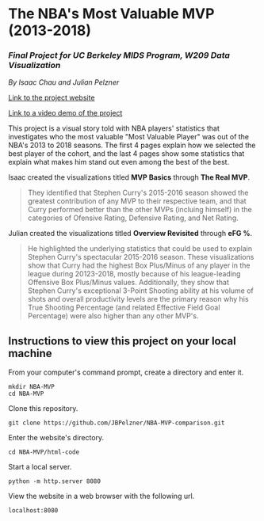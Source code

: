 # The NBA's Most Valuable MVP (2013-2018)
### _Final Project for UC Berkeley MIDS Program, W209 Data Visualization_

_By Isaac Chau and Julian Pelzner_

[Link to the project website](http://people.ischool.berkeley.edu/~jbpelzner/NBA-MVP-comparison/)

[Link to a video demo of the project](https://www.youtube.com/watch?v=drUEo_xmK04&feature=youtu.be)

[](nba_mvp.git)

This project is a visual story told with NBA players' statistics that investigates who the most valuable "Most Valuable Player" was out of the NBA's 2013 to 2018 seasons. The first 4 pages explain how we selected the best player of the cohort, and the last 4 pages show some statistics that explain what makes him stand out even among the best of the best.

Isaac created the visualizations titled **MVP Basics** through **The Real MVP**. 
> They identified that Stephen Curry's 2015-2016 season showed the greatest contribution of any MVP to their respective team, and that Curry performed better than the other MVPs (incluing himself) in the categories of Ofensive Rating, Defensive Rating, and Net Rating.

Julian created the visualizations titled **Overview Revisited** through **eFG %**.
> He highlighted the underlying statistics that could be used to explain Stephen Curry's spectacular 2015-2016 season. These visualizations show that Curry had the highest Box Plus/Minus of any player in the league during 20123-2018, mostly because of his league-leading Offensive Box Plus/Minus values. Additionally, they show that Stephen Curry's exceptional 3-Point Shooting ability at his volume of shots and overall productivity levels are the primary reason why his True Shooting Percentage (and related Effective Field Goal Percentage) were also higher than any other MVP's.


## Instructions to view this project on your local machine
From your computer's command prompt, create a directory and enter it.
```
mkdir NBA-MVP
cd NBA-MVP
```
Clone this repository.
```
git clone https://github.com/JBPelzner/NBA-MVP-comparison.git
```
Enter the website's directory.
```
cd NBA-MVP/html-code
```
Start a local server.
```
python -m http.server 8080
```
View the website in a web browser with the following url.
```
localhost:8080
```
